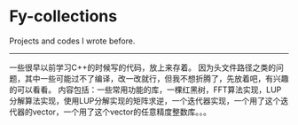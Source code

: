 # Fy-collections
Projects and codes I wrote before.

---

一些很早以前学习C++的时候写的代码，放上来存着。
因为头文件路径之类的问题，其中一些可能过不了编译，改一改就行，但我不想折腾了，先放着吧，有兴趣的可以看看。
内容包括：一些常用功能的库，一棵红黑树，FFT算法实现，LUP分解算法实现，使用LUP分解实现的矩阵求逆，一个迭代器实现，一个用了这个迭代器的vector，一个用了这个vector的任意精度整数库。。。
